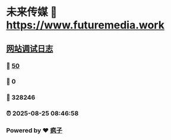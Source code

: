 # 未来传媒 :link: https://www.futuremedia.work 
## [网站调试日志](https://www.futuremedia.work/post/debugging-log.html)
### :page_facing_up: [50](https://www.futuremedia.work/tag.html) 
### :speech_balloon: 0 
### :hibiscus: 328246 
### :alarm_clock: 2025-08-25 08:46:58 
### Powered by :heart: [疯子](https://www.futuremedia.work)

